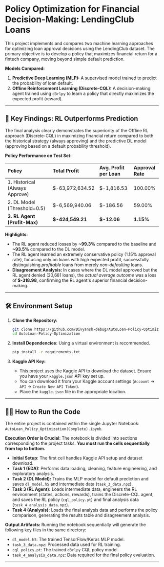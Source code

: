 # Policy Optimization for Financial Decision-Making: LendingClub Loans

This project implements and compares two machine learning approaches for optimizing loan approval decisions using the LendingClub dataset. The primary objective is to develop a policy that maximizes financial return for a fintech company, moving beyond simple default prediction.

**Models Compared:**
1.  **Predictive Deep Learning (MLP):** A supervised model trained to predict the probability of loan default.
2.  **Offline Reinforcement Learning (Discrete-CQL):** A decision-making agent trained using `d3rlpy` to learn a policy that directly maximizes the expected profit (reward).

---

## 🚀 Key Findings: RL Outperforms Prediction

The final analysis clearly demonstrates the superiority of the Offline RL approach (Discrete-CQL) in maximizing financial return compared to both the historical strategy (always approving) and the predictive DL model (approving based on a default probability threshold).

**Policy Performance on Test Set:**

| Policy                         | Total Profit     | Avg. Profit per Loan | Approval Rate |
| :----------------------------- | :--------------- | :------------------- | :------------ |
| 1. Historical (Always Approve) | $-63,972,634.52  | $-1,816.53           | 100.00%       |
| 2. DL Model (Threshold=0.5)    | $-6,569,940.06   | $-186.56             | 59.00%        |
| **3. RL Agent (Profit-Max)** | **$-424,549.21** | **$-12.06** | **1.15%** |

**Highlights:**
* The RL agent reduced losses by **~99.3%** compared to the baseline and **~93.5%** compared to the DL model.
* The RL agent learned an extremely conservative policy (1.15% approval rate), focusing only on loans with high expected profit, successfully distinguishing *profitable* loans from merely *non-defaulting* loans.
* **Disagreement Analysis:** In cases where the DL model approved but the RL agent denied (20,681 loans), the *actual average outcome* was a loss of **$-318.98**, confirming the RL agent's superior financial decision-making.

---

## 🛠️ Environment Setup

1.  **Clone the Repository:**
    ```bash
    git clone https://github.com/Divyansh-debug/AutoLoan-Policy-Optimization.git
    cd AutoLoan-Policy-Optimization
    ```

2.  **Install Dependencies:**
    Using a virtual environment is recommended.
    ```bash
    pip install -r requirements.txt
    ```

3.  **Kaggle API Key:**
    * This project uses the Kaggle API to download the dataset. Ensure you have your `kaggle.json` API key set up.
    * You can download it from your Kaggle account settings (`Account` -> `API` -> `Create New API Token`).
    * Place the `kaggle.json` file in the appropriate location.

---

## 🏃‍♂️ How to Run the Code

The entire project is contained within the single Jupyter Notebook: `AutoLoan_Policy_Optimization(Complete).ipynb`.

**Execution Order is Crucial:**
The notebook is divided into sections corresponding to the project tasks. **You must run the cells sequentially from top to bottom.**

* **Initial Setup:** The first cell handles Kaggle API setup and dataset download.
* **Task 1 (EDA):** Performs data loading, cleaning, feature engineering, and exploratory analysis.
* **Task 2 (DL Model):** Trains the MLP model for default prediction and saves `dl_model.h5` and intermediate data (`task_3_data.npz`).
* **Task 3 (RL Agent):** Loads intermediate data, engineers the RL environment (states, actions, rewards), trains the Discrete-CQL agent, and saves the RL policy (`cql_policy.pt`) and final analysis data (`task_4_analysis_data.npz`).
* **Task 4 (Analysis):** Loads the final analysis data and performs the policy comparison, generating the results table and disagreement analysis.

**Output Artifacts:**
Running the notebook sequentially will generate the following key files in the same directory:
* `dl_model.h5`: The trained TensorFlow/Keras MLP model.
* `task_3_data.npz`: Processed data used for RL training.
* `cql_policy.pt`: The trained `d3rlpy` CQL policy model.
* `task_4_analysis_data.npz`: Data required for the final policy evaluation.

---
